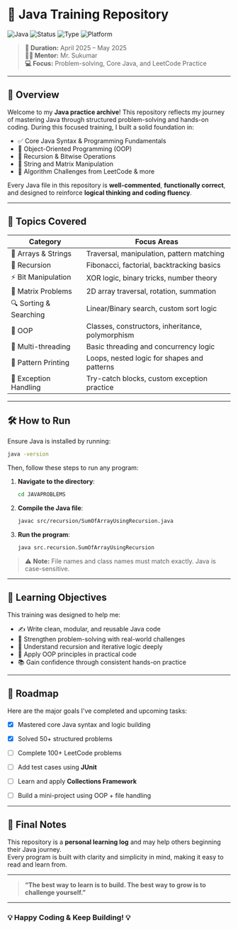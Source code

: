 # 🚀 Java Training Repository

![Java](https://img.shields.io/badge/Java-17-blue.svg)
![Status](https://img.shields.io/badge/Status-In%20Progress-yellow)
![Type](https://img.shields.io/badge/Project-Type%3A%20Training-informational)
![Platform](https://img.shields.io/badge/Practice-LeetCode-orange)

> **📅 Duration:** April 2025 – May 2025  
> **👨‍🏫 Mentor:** Mr. Sukumar  
> **💻 Focus:** Problem-solving, Core Java, and LeetCode Practice

---

## 📘 Overview

Welcome to my **Java practice archive**! This repository reflects my journey of mastering Java through structured problem-solving and hands-on coding. During this focused training, I built a solid foundation in:

- ✅ Core Java Syntax & Programming Fundamentals  
- 🧠 Object-Oriented Programming (OOP)  
- 🔁 Recursion & Bitwise Operations  
- 🧵 String and Matrix Manipulation  
- 🧩 Algorithm Challenges from LeetCode & more

Every Java file in this repository is **well-commented**, **functionally correct**, and designed to reinforce **logical thinking and coding fluency**.

---

## 🧩 Topics Covered

| Category                | Focus Areas                                      |
|-------------------------|--------------------------------------------------|
| 🧮 Arrays & Strings      | Traversal, manipulation, pattern matching        |
| 🔁 Recursion             | Fibonacci, factorial, backtracking basics        |
| ⚡ Bit Manipulation      | XOR logic, binary tricks, number theory          |
| 🧾 Matrix Problems       | 2D array traversal, rotation, summation          |
| 🔍 Sorting & Searching   | Linear/Binary search, custom sort logic          |
| 🧱 OOP                   | Classes, constructors, inheritance, polymorphism |
| 🧵 Multi-threading       | Basic threading and concurrency logic            |
| 🎨 Pattern Printing      | Loops, nested logic for shapes and patterns      |
| 🧯 Exception Handling    | Try-catch blocks, custom exception practice      |

---

## 🛠️ How to Run

Ensure Java is installed by running:
```bash
java -version
```

Then, follow these steps to run any program:

1. **Navigate to the directory**:
   ```bash
   cd JAVAPROBLEMS
   ```

2. **Compile the Java file**:
   ```bash
   javac src/recursion/SumOfArrayUsingRecursion.java
   ```

3. **Run the program**:
   ```bash
   java src.recursion.SumOfArrayUsingRecursion
   ```

> ⚠️ **Note:** File names and class names must match exactly. Java is case-sensitive.

---

## 🎯 Learning Objectives

This training was designed to help me:

- ✍️ Write clean, modular, and reusable Java code  
- 🧠 Strengthen problem-solving with real-world challenges  
- 🔄 Understand recursion and iterative logic deeply  
- 🧱 Apply OOP principles in practical code  
- 📚 Gain confidence through consistent hands-on practice

---

## 📅 Roadmap

Here are the major goals I've completed and upcoming tasks:

- [x] Mastered core Java syntax and logic building
- [x] Solved 50+ structured problems
- [ ] Complete 100+ LeetCode problems
- [ ] Add test cases using **JUnit**
- [ ] Learn and apply **Collections Framework**
- [ ] Build a mini-project using OOP + file handling



---

## 📌 Final Notes

This repository is a **personal learning log** and may help others beginning their Java journey.  
Every program is built with clarity and simplicity in mind, making it easy to read and learn from.

---

> **“The best way to learn is to build. The best way to grow is to challenge yourself.”**

---

### 💡 Happy Coding & Keep Building! 💡
